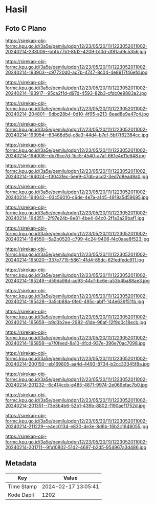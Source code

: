 # Hasil

## Foto C Plano

https://sirekap-obj-formc.kpu.go.id/3a5e/pemilu/pdpr/12/23/05/20/11/1223052011002-20240214-233006--bbfb77b1-8fd2-4209-b10d-df81ad9c5356.jpg

https://sirekap-obj-formc.kpu.go.id/3a5e/pemilu/pdpr/12/23/05/20/11/1223052011002-20240214-193903--c97720d0-ac7b-4747-8c04-4e8917f46efd.jpg

https://sirekap-obj-formc.kpu.go.id/3a5e/pemilu/pdpr/12/23/05/20/11/1223052011002-20240214-193917--95ca2f1d-d97d-4593-82b3-cfdc0e9883a2.jpg

https://sirekap-obj-formc.kpu.go.id/3a5e/pemilu/pdpr/12/23/05/20/11/1223052011002-20240214-204801--9dbd28b4-0d10-4f95-a213-8ead8e9e47c4.jpg

https://sirekap-obj-formc.kpu.go.id/3a5e/pemilu/pdpr/12/23/05/20/11/1223052011002-20240214-193954--63468d5d-c8a3-44d4-b7ef-5bf7f62384cc.jpg

https://sirekap-obj-formc.kpu.go.id/3a5e/pemilu/pdpr/12/23/05/20/11/1223052011002-20240214-194008--db79ce7d-1bc5-4540-a7af-661e4e11c648.jpg

https://sirekap-obj-formc.kpu.go.id/3a5e/pemilu/pdpr/12/23/05/20/11/1223052011002-20240214-194024--f3043fec-5ee9-47db-acd2-3ed7d8ead9a0.jpg

https://sirekap-obj-formc.kpu.go.id/3a5e/pemilu/pdpr/12/23/05/20/11/1223052011002-20240214-194042--03c56010-c6de-4e7a-a145-4918a5d59695.jpg

https://sirekap-obj-formc.kpu.go.id/3a5e/pemilu/pdpr/12/23/05/20/11/1223052011002-20240214-194351--2f97e24b-8e81-4be4-84c0-2f1a3a29baf1.jpg

https://sirekap-obj-formc.kpu.go.id/3a5e/pemilu/pdpr/12/23/05/20/11/1223052011002-20240214-194550--5a2b0520-c799-4c24-9406-f4c0aee8f523.jpg

https://sirekap-obj-formc.kpu.go.id/3a5e/pemilu/pdpr/12/23/05/20/11/1223052011002-20240214-195020--337e7715-5861-41d4-85dc-62fedfedc911.jpg

https://sirekap-obj-formc.kpu.go.id/3a5e/pemilu/pdpr/12/23/05/20/11/1223052011002-20240214-195249--d59da98d-ac93-44cf-bc6e-a53b4ba88ae3.jpg

https://sirekap-obj-formc.kpu.go.id/3a5e/pemilu/pdpr/12/23/05/20/11/1223052011002-20240214-195428--3a5cb88a-0fe0-495c-abff-144e639f511b.jpg

https://sirekap-obj-formc.kpu.go.id/3a5e/pemilu/pdpr/12/23/05/20/11/1223052011002-20240214-195659--b9d3b2ee-2982-41de-96af-12f9d0c18ecb.jpg

https://sirekap-obj-formc.kpu.go.id/3a5e/pemilu/pdpr/12/23/05/20/11/1223052011002-20240214-195858--e7f0feed-8a10-4fcd-937e-396e70ac7098.jpg

https://sirekap-obj-formc.kpu.go.id/3a5e/pemilu/pdpr/12/23/05/20/11/1223052011002-20240214-200150--eb169805-aa4d-4493-8734-b2cc33345f8a.jpg

https://sirekap-obj-formc.kpu.go.id/3a5e/pemilu/pdpr/12/23/05/20/11/1223052011002-20240214-201232--6c414ccb-e485-4871-9974-2e069efac7b0.jpg

https://sirekap-obj-formc.kpu.go.id/3a5e/pemilu/pdpr/12/23/05/20/11/1223052011002-20240214-201351--73e3b4b6-52b1-439b-8802-f190aef1752d.jpg

https://sirekap-obj-formc.kpu.go.id/3a5e/pemilu/pdpr/12/23/05/20/11/1223052011002-20240214-211229--e4ec0134-e830-4e3e-8d6b-16b2c1648055.jpg

https://sirekap-obj-formc.kpu.go.id/3a5e/pemilu/pdpr/12/23/05/20/11/1223052011002-20240214-201711--9fa10802-51d2-4697-b2d5-954967a3d486.jpg


## Metadata

| Key        | Value               |
| ---------- | ------------------- |
| Time Stamp | 2024-02-17 13:05:41 |
| Kode Dapil | 1202                |




